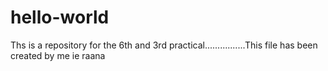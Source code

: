# hello-world
Ths is a repository for the 6th and 3rd practical................This file has been created by me ie raana
